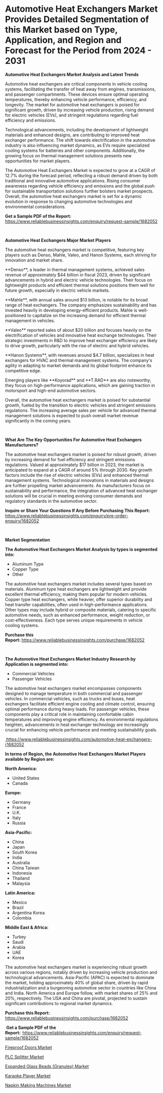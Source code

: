 <p><h1>Automotive Heat Exchangers Market Provides Detailed Segmentation of this Market based on Type, Application, and Region and Forecast for the Period from 2024 - 2031</h1></p><p><strong>Automotive Heat Exchangers Market Analysis and Latest Trends</strong></p>
<p><p>Automotive heat exchangers are critical components in vehicle cooling systems, facilitating the transfer of heat away from engines, transmissions, and passenger compartments. These devices ensure optimal operating temperatures, thereby enhancing vehicle performance, efficiency, and longevity. The market for automotive heat exchangers is poised for significant growth, driven by increasing vehicle production, rising demand for electric vehicles (EVs), and stringent regulations regarding fuel efficiency and emissions. </p><p>Technological advancements, including the development of lightweight materials and enhanced designs, are contributing to improved heat exchanger performance. The shift towards electrification in the automotive industry is also influencing market dynamics, as EVs require specialized cooling systems for batteries and other components. Additionally, the growing focus on thermal management solutions presents new opportunities for market players. </p><p>The Automotive Heat Exchangers Market is expected to grow at a CAGR of 12.7% during the forecast period, reflecting a robust demand driven by both traditional and innovative automotive applications. Rising consumer awareness regarding vehicle efficiency and emissions and the global push for sustainable transportation solutions further bolsters market prospects. Overall, the automotive heat exchangers market is set for a dynamic evolution in response to changing automotive technologies and environmental considerations.</p></p>
<p><strong>Get a Sample PDF of the Report:&nbsp;</strong> <a href="https://www.reliablebusinessinsights.com/enquiry/request-sample/1682052?utm_campaign=62&utm_medium=2&utm_source=Github&utm_content=ia&utm_term=18112024&utm_id=automotive-heat-exchangers">https://www.reliablebusinessinsights.com/enquiry/request-sample/1682052</a></p>
<p>&nbsp;</p>
<p><strong>Automotive Heat Exchangers Major Market Players</strong></p>
<p><p>The automotive heat exchangers market is competitive, featuring key players such as Denso, Mahle, Valeo, and Hanon Systems, each striving for innovation and market share. </p><p>**Denso**, a leader in thermal management systems, achieved sales revenue of approximately $44 billion in fiscal 2023, driven by significant advancements in hybrid and electric vehicle technologies. Their focus on lightweight products and efficient thermal solutions positions them well for future growth, especially in electric vehicle markets.</p><p>**Mahle**, with annual sales around $13 billion, is notable for its broad range of heat exchangers. The company emphasizes sustainability and has invested heavily in developing energy-efficient products. Mahle is well-positioned to capitalize on the increasing demand for efficient thermal management in vehicles.</p><p>**Valeo** reported sales of about $20 billion and focuses heavily on the electrification of vehicles and innovative heat exchange technologies. Their strategic investments in R&D to improve heat exchanger efficiency are likely to drive growth, particularly with the rise of electric and hybrid vehicles.</p><p>**Hanon Systems**, with revenues around $4.7 billion, specializes in heat exchangers for HVAC and thermal management systems. The company's agility in adapting to market demands and its global footprint enhance its competitive edge.</p><p>Emerging players like **Koyorad** and **T.RAD** are also noteworthy; they focus on high-performance applications, which are gaining traction in motorsport and high-end automotive sectors.</p><p>Overall, the automotive heat exchangers market is poised for substantial growth, fueled by the transition to electric vehicles and stringent emissions regulations. The increasing average sales per vehicle for advanced thermal management solutions is expected to push overall market revenue significantly in the coming years.</p></p>
<p>&nbsp;</p>
<p><strong>What Are The Key Opportunities For Automotive Heat Exchangers Manufacturers?</strong></p>
<p><p>The automotive heat exchangers market is poised for robust growth, driven by increasing demand for fuel efficiency and stringent emissions regulations. Valued at approximately $17 billion in 2023, the market is anticipated to expand at a CAGR of around 5% through 2030. Key growth factors include the rise of electric vehicles (EVs) and enhanced thermal management systems. Technological innovations in materials and designs are further propelling market advancements. As manufacturers focus on sustainability and performance, the integration of advanced heat exchanger solutions will be crucial in meeting evolving consumer demands and regulatory standards in the automotive sector.</p></p>
<p><strong>Inquire or Share Your Questions If Any Before Purchasing This Report:</strong> <a href="https://www.reliablebusinessinsights.com/enquiry/pre-order-enquiry/1682052?utm_campaign=62&utm_medium=2&utm_source=Github&utm_content=ia&utm_term=18112024&utm_id=automotive-heat-exchangers">https://www.reliablebusinessinsights.com/enquiry/pre-order-enquiry/1682052</a></p>
<p>&nbsp;</p>
<p><strong>Market Segmentation</strong></p>
<p><strong>The Automotive Heat Exchangers Market Analysis by types is segmented into:</strong></p>
<p><ul><li>Aluminum Type</li><li>Copper Type</li><li>Other</li></ul></p>
<p><p>The automotive heat exchangers market includes several types based on materials. Aluminum type heat exchangers are lightweight and provide excellent thermal efficiency, making them popular for modern vehicles. Copper type heat exchangers, while heavier, offer superior durability and heat transfer capabilities, often used in high-performance applications. Other types may include hybrid or composite materials, catering to specific automotive needs, such as enhanced performance, weight reduction, or cost-effectiveness. Each type serves unique requirements in vehicle cooling systems.</p></p>
<p><strong>Purchase this Report:&nbsp;</strong><a href="https://www.reliablebusinessinsights.com/purchase/1682052?utm_campaign=62&utm_medium=2&utm_source=Github&utm_content=ia&utm_term=18112024&utm_id=automotive-heat-exchangers">https://www.reliablebusinessinsights.com/purchase/1682052</a></p>
<p>&nbsp;</p>
<p><strong>The Automotive Heat Exchangers Market Industry Research by Application is segmented into:</strong></p>
<p><ul><li>Commercial Vehicles</li><li>Passenger Vehicles</li></ul></p>
<p><p>The automotive heat exchangers market encompasses components designed to manage temperature in both commercial and passenger vehicles. In commercial vehicles, such as trucks and buses, heat exchangers facilitate efficient engine cooling and climate control, ensuring optimal performance during heavy loads. For passenger vehicles, these components play a critical role in maintaining comfortable cabin temperatures and improving engine efficiency. As environmental regulations heighten, advancements in heat exchanger technology are increasingly crucial for enhancing vehicle performance and meeting sustainability goals.</p></p>
<p><a href="https://www.reliablebusinessinsights.com/automotive-heat-exchangers-r1682052?utm_campaign=62&utm_medium=2&utm_source=Github&utm_content=ia&utm_term=18112024&utm_id=automotive-heat-exchangers">&nbsp;https://www.reliablebusinessinsights.com/automotive-heat-exchangers-r1682052</a></p>
<p><strong>In terms of Region, the Automotive Heat Exchangers Market Players available by Region are:</strong></p>
<p>
    <p> <strong> North America: </strong>
        <ul>
            <li>United States</li>
            <li>Canada</li>
        </ul>
        </p> 
    <p> <strong> Europe: </strong>
        <ul>
            <li>Germany</li>
            <li>France</li>
            <li>U.K.</li>
            <li>Italy</li>
            <li>Russia</li>
        </ul>
        </p> 
    <p> <strong> Asia-Pacific: </strong>
        <ul>
            <li>China</li>
            <li>Japan</li>
            <li>South Korea</li>
            <li>India</li>
            <li>Australia</li>
            <li>China Taiwan</li>
            <li>Indonesia</li>
            <li>Thailand</li>
            <li>Malaysia</li>
        </ul>
        </p> 
    <p> <strong> Latin America: </strong>
        <ul>
            <li>Mexico</li>
            <li>Brazil</li>
            <li>Argentina Korea</li>
            <li>Colombia</li>
        </ul>
        </p> 
    <p> <strong> Middle East & Africa: </strong>
        <ul>
            <li>Turkey</li>
            <li>Saudi</li>
            <li>Arabia</li>
            <li>UAE</li>
            <li>Korea</li>
        </ul>
    </p>
    </p>
<p><p>The automotive heat exchangers market is experiencing robust growth across various regions, notably driven by increasing vehicle production and technological advancements. Asia-Pacific (APAC) is expected to dominate the market, holding approximately 40% of global share, driven by rapid industrialization and a burgeoning automotive sector in countries like China and India. North America and Europe follow, with market shares of 25% and 20%, respectively. The USA and China are pivotal, projected to sustain significant contributions to regional market dynamics.</p></p>
<p><strong>Purchase this Report: </strong><a href="https://www.reliablebusinessinsights.com/purchase/1682052?utm_campaign=62&utm_medium=2&utm_source=Github&utm_content=ia&utm_term=18112024&utm_id=automotive-heat-exchangers">https://www.reliablebusinessinsights.com/purchase/1682052</a></p>
<p>&nbsp;<strong>Get a Sample PDF of the Report:&nbsp;&nbsp;</strong><a href="https://www.reliablebusinessinsights.com/enquiry/request-sample/1682052?utm_campaign=62&utm_medium=2&utm_source=Github&utm_content=ia&utm_term=18112024&utm_id=automotive-heat-exchangers">https://www.reliablebusinessinsights.com/enquiry/request-sample/1682052</a></p>
<p><strong></strong></p>
<p><p><a href="https://www.linkedin.com/pulse/global-fireproof-doors-market-pulse-trends-growth-analysis-sdwpe?utm_campaign=62&utm_medium=2&utm_source=Github&utm_content=ia&utm_term=18112024&utm_id=automotive-heat-exchangers">Fireproof Doors Market</a></p><p><a href="https://issuu.com/reportprime-2/docs/plc-splitter-market-size-2030.pptx_4d3eef97ea4a69?utm_campaign=62&utm_medium=2&utm_source=Github&utm_content=ia&utm_term=18112024&utm_id=automotive-heat-exchangers">PLC Splitter Market</a></p><p><a href="https://github.com/SanjidaMahmud54/Market-Research-Report-List-1/blob/main/expanded-glass-beads-granules-market.md?utm_campaign=62&utm_medium=2&utm_source=Github&utm_content=ia&utm_term=18112024&utm_id=automotive-heat-exchangers">Expanded Glass Beads (Granules) Market</a></p><p><a href="https://github.com/WashimHussain441/Market-Research-Report-List-1/blob/main/karaoke-player-market.md?utm_campaign=62&utm_medium=2&utm_source=Github&utm_content=ia&utm_term=18112024&utm_id=automotive-heat-exchangers">Karaoke Player Market</a></p><p><a href="https://www.linkedin.com/pulse/napkin-making-machines-revenue-growth-report-2024-2031-my3ie?utm_campaign=62&utm_medium=2&utm_source=Github&utm_content=ia&utm_term=18112024&utm_id=automotive-heat-exchangers">Napkin Making Machines Market</a></p></p>
